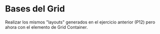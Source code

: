 # Bases del Grid

Realizar los mismos "layouts" generados en el ejercicio anterior (P12) pero ahora con el elemento de Grid Container.

